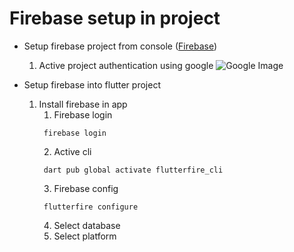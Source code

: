 # Firebase setup in project

- Setup firebase project from
  console ([Firebase](https://firebase.google.com/?gad_source=1&gclid=Cj0KCQiAnfmsBhDfARIsAM7MKi2dd6gEoZruJD8zCmwAo2BnN5AB8XpPMO_bMXppcbnii3QkVMxRn_waAvysEALw_wcB&gclsrc=aw.ds))
    1. Active project authentication using google
        ![Google Image](https://play-lh.googleusercontent.com/1-hPxafOxdYpYZEOKzNIkSP43HXCNftVJVttoo4ucl7rsMASXW3Xr6GlXURCubE1tA=w3840-h2160-rw)

- Setup firebase into flutter project

    1. Install firebase in app
       1. Firebase login
        ```Terminal
         firebase login
        ```
       2. Active cli
        ```Terminal
         dart pub global activate flutterfire_cli
        ```
       3. Firebase config
        ```Terminal
         flutterfire configure
        ```
       4. Select database
       5. Select platform